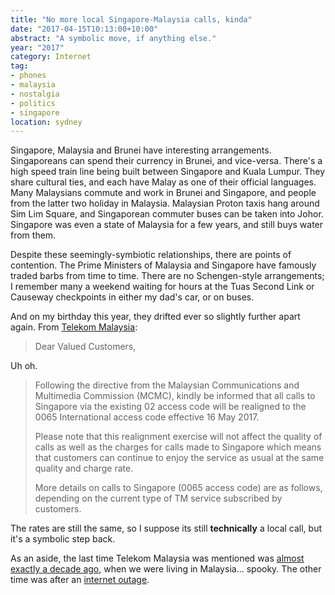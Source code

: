 ```yaml
---
title: "No more local Singapore-Malaysia calls, kinda"
date: "2017-04-15T10:13:00+10:00"
abstract: "A symbolic move, if anything else."
year: "2017"
category: Internet
tag:
- phones
- malaysia
- nostalgia
- politics
- singapore
location: sydney
---
```

Singapore, Malaysia and Brunei have interesting arrangements. Singaporeans can spend their currency in Brunei, and vice-versa. There's a high speed train line being built between Singapore and Kuala Lumpur. They share cultural ties, and each have Malay as one of their official languages. Many Malaysians commute and work in Brunei and Singapore, and people from the latter two holiday in Malaysia. Malaysian Proton taxis hang around Sim Lim Square, and Singaporean commuter buses can be taken into Johor. Singapore was even a state of Malaysia for a few years, and still buys water from them.

Despite these seemingly-symbiotic relationships, there are points of contention. The Prime Ministers of Malaysia and Singapore have famously traded barbs from time to time. There are no Schengen-style arrangements; I remember many a weekend waiting for hours at the Tuas Second Link or Causeway checkpoints in either my dad's car, or on buses.

And on my birthday this year, they drifted ever so slightly further apart again. From [Telekom Malaysia]:

> Dear Valued Customers,

Uh oh.

> Following the directive from the Malaysian Communications and Multimedia Commission (MCMC), kindly be informed that all calls to Singapore via the existing 02 access code will be realigned to the 0065 International access code effective 16 May 2017.
>
> Please note that this realignment exercise will not affect the quality of calls as well as the charges for calls made to Singapore which means that customers can continue to enjoy the service as usual at the same quality and charge rate.
> 
> More details on calls to Singapore (0065 access code) are as follows, depending on the current type of TM service subscribed by customers.

The rates are still the same, so I suppose its still **technically** a local call, but it's a symbolic step back.

As an aside, the last time Telekom Malaysia was mentioned was [almost exactly a decade ago], when we were living in Malaysia... spooky. The other time was after an [internet outage].

[Telekom Malaysia]: https://www.tm.com.my/OnlineHelp/Announcement/Pages/REALIGNMENT-OF-02-INTERNATIONAL-ACCESS-CODE-TO-0065-FOR-CALLS-TO-SINGAPORE1.aspx
[almost exactly a decade ago]: https://rubenerd.com/freebsd-verbose-package-installation/
[internet outage]: https://rubenerd.com/we-have-internet-and-telephone-again/

